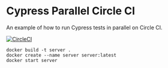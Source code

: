 # Cypress Parallel Circle CI

An example of how to run Cypress tests in parallel on Circle CI.

[![CircleCI](https://circleci.com/gh/shcallaway/server.svg?style=svg)](https://circleci.com/gh/shcallaway/server)

```
docker build -t server .
docker create --name server server:latest
docker start server
```
